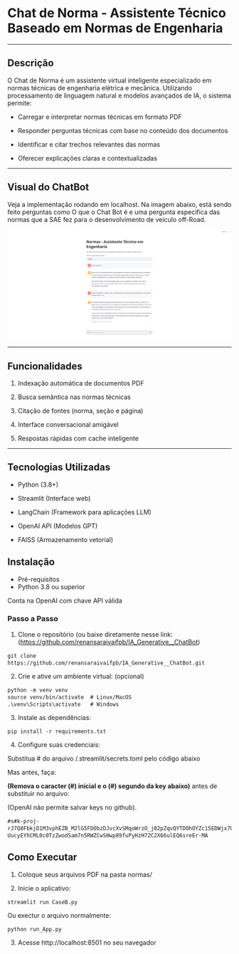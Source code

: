 
# Chat de Norma - Assistente Técnico Baseado em Normas de Engenharia

---

## Descrição

O Chat de Norma é um assistente virtual inteligente especializado em normas técnicas de engenharia elétrica e mecânica. Utilizando processamento de linguagem natural e modelos avançados de IA, o sistema permite:

- Carregar e interpretar normas técnicas em formato PDF

- Responder perguntas técnicas com base no conteúdo dos documentos

- Identificar e citar trechos relevantes das normas

- Oferecer explicações claras e contextualizadas

---

## Visual do ChatBot

Veja a implementação rodando em localhost.
Na imagem abaixo, está sendo feito perguntas como O que o Chat Bot é e uma pergunta especifica das normas que a SAE fez para o desenvolvimento de veículo off-Road.

![Tela do Chat Bot no Streamlit](https://raw.githubusercontent.com/renansaraivaifpb/IA_Generative__ChatBot/refs/heads/main/Chat.png)

---

## Funcionalidades

1. Indexação automática de documentos PDF

2. Busca semântica nas normas técnicas

3. Citação de fontes (norma, seção e página)

4. Interface conversacional amigável

5. Respostas rápidas com cache inteligente

---

## Tecnologias Utilizadas

- Python (3.8+)

- Streamlit (Interface web)

- LangChain (Framework para aplicações LLM)

- OpenAI API (Modelos GPT)

- FAISS (Armazenamento vetorial)

## Instalação
- Pré-requisitos
- Python 3.8 ou superior

Conta na OpenAI com chave API válida

### Passo a Passo
1. Clone o repositório (ou baixe diretamente nesse link: (https://github.com/renansaraivaifpb/IA_Generative__ChatBot)

```
git clone https://github.com/renansaraivaifpb/IA_Generative__ChatBot.git
```

2. Crie e ative um ambiente virtual: (opcional)

```
python -m venv venv
source venv/bin/activate  # Linux/MacOS
.\venv\Scripts\activate   # Windows
```

3. Instale as dependências:

```
pip install -r requirements.txt
```

4. Configure suas credenciais:

Substitua # do arquivo /.streamlit/secrets.toml  pelo código abaixo

Mas antes, faça:

**(Remova o caracter (#) inicial e o (#) segundo da key abaixo)** antes de substituir no arquivo:

(OpenAI não permite salvar keys no github).

```
#s#k-proj-rJ7Q8FbkjD1M3vphEZB_M2lG5FDObzDJvcXvSMqoWrzO_j02pZqvQYTDOhOYZc15EDWjx7UYkAT3BlbkFJ6y365c1ltK-UucyEYhCML0c0TzZwodSam7n5RWZCwSHwp89fuPyHzH7ZC2X66ulEQ6sreEr-MA
```

## Como Executar

1. Coloque seus arquivos PDF na pasta normas/

2. Inicie o aplicativo:

```
streamlit run CaseB.py
```

Ou exectur o arquivo normalmente:

```
python run_App.py
```

3. Acesse http://localhost:8501 no seu navegador
